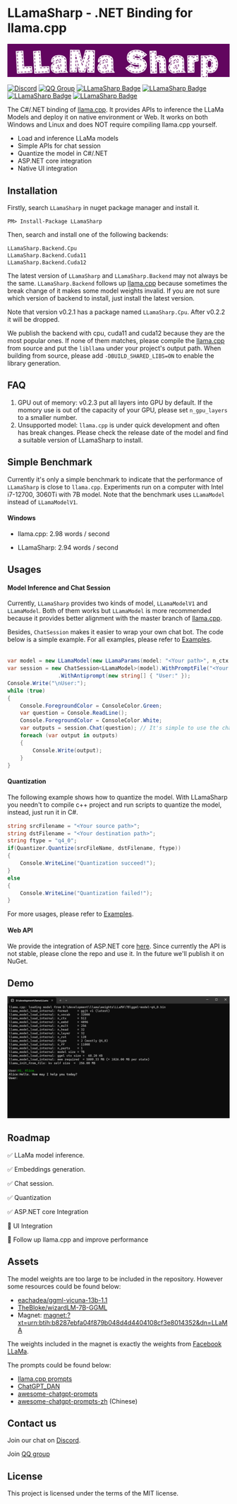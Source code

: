 ﻿# LLamaSharp - .NET Binding for llama.cpp

![logo](Assets/LLamaSharpLogo.png)

[![Discord](https://img.shields.io/discord/1106946823282761851?label=Discord)](https://discord.gg/M2fS4PNj)
[![QQ Group](https://img.shields.io/static/v1?label=QQ&message=加入QQ群&color=brightgreen)](http://qm.qq.com/cgi-bin/qm/qr?_wv=1027&k=sN9VVMwbWjs5L0ATpizKKxOcZdEPMrp8&authKey=RLDw41bLTrEyEgZZi%2FzT4pYk%2BwmEFgFcrhs8ZbkiVY7a4JFckzJefaYNW6Lk4yPX&noverify=0&group_code=985366726)
[![LLamaSharp Badge](https://img.shields.io/nuget/v/LLamaSharp?label=LLamaSharp)](https://www.nuget.org/packages/LLamaSharp)
[![LLamaSharp Badge](https://img.shields.io/nuget/v/LLamaSharp.Backend.Cpu?label=LLamaSharp.Backend.Cpu)](https://www.nuget.org/packages/LLamaSharp.Backend.Cpu)
[![LLamaSharp Badge](https://img.shields.io/nuget/v/LLamaSharp.Backend.Cuda11?label=LLamaSharp.Backend.Cuda11)](https://www.nuget.org/packages/LLamaSharp.Backend.Cuda11)
[![LLamaSharp Badge](https://img.shields.io/nuget/v/LLamaSharp.Backend.Cuda12?label=LLamaSharp.Backend.Cuda12)](https://www.nuget.org/packages/LLamaSharp.Backend.Cuda12)


The C#/.NET binding of [llama.cpp](https://github.com/ggerganov/llama.cpp). It provides APIs to inference the LLaMa Models and deploy it on native environment or Web. It works on 
both Windows and Linux and does NOT require compiling llama.cpp yourself.

- Load and inference LLaMa models
- Simple APIs for chat session
- Quantize the model in C#/.NET
- ASP.NET core integration
- Native UI integration

## Installation

Firstly, search `LLamaSharp` in nuget package manager and install it.

```
PM> Install-Package LLamaSharp
```

Then, search and install one of the following backends:

```
LLamaSharp.Backend.Cpu
LLamaSharp.Backend.Cuda11
LLamaSharp.Backend.Cuda12
```

The latest version of `LLamaSharp` and `LLamaSharp.Backend` may not always be the same. `LLamaSharp.Backend` follows up [llama.cpp](https://github.com/ggerganov/llama.cpp) because sometimes the 
break change of it makes some model weights invalid. If you are not sure which version of backend to install, just install the latest version.

Note that version v0.2.1 has a package named `LLamaSharp.Cpu`. After v0.2.2 it will be dropped.

We publish the backend with cpu, cuda11 and cuda12 because they are the most popular ones. If none of them matches, please compile the [llama.cpp](https://github.com/ggerganov/llama.cpp)
from source and put the `libllama` under your project's output path. When building from source, please add `-DBUILD_SHARED_LIBS=ON` to enable the library generation.

## FAQ

1. GPU out of memory: v0.2.3 put all layers into GPU by default. If the momory use is out of the capacity of your GPU, please set `n_gpu_layers` to a smaller number.
2. Unsupported model: `llama.cpp` is under quick development and often has break changes. Please check the release date of the model and find a suitable version of LLamaSharp to install.

## Simple Benchmark

Currently it's only a simple benchmark to indicate that the performance of `LLamaSharp` is close to `llama.cpp`. Experiments run on a computer 
with Intel i7-12700, 3060Ti with 7B model. Note that the benchmark uses `LLamaModel` instead of `LLamaModelV1`. 

#### Windows

- llama.cpp: 2.98 words / second

- LLamaSharp: 2.94 words / second

## Usages

#### Model Inference and Chat Session

Currently, `LLamaSharp` provides two kinds of model, `LLamaModelV1` and `LLamaModel`. Both of them works but `LLamaModel` is more recommended 
because it provides better alignment with the master branch of [llama.cpp](https://github.com/ggerganov/llama.cpp).

Besides, `ChatSession` makes it easier to wrap your own chat bot. The code below is a simple example. For all examples, please refer to 
[Examples](./LLama.Examples).

```cs

var model = new LLamaModel(new LLamaParams(model: "<Your path>", n_ctx: 512, repeat_penalty: 1.0f));
var session = new ChatSession<LLamaModel>(model).WithPromptFile("<Your prompt file path>")
                .WithAntiprompt(new string[] { "User:" });
Console.Write("\nUser:");
while (true)
{
    Console.ForegroundColor = ConsoleColor.Green;
    var question = Console.ReadLine();
    Console.ForegroundColor = ConsoleColor.White;
    var outputs = session.Chat(question); // It's simple to use the chat API.
    foreach (var output in outputs)
    {
        Console.Write(output);
    }
}
```

#### Quantization

The following example shows how to quantize the model. With LLamaSharp you needn't to compile c++ project and run scripts to quantize the model, instead, just run it in C#.

```cs
string srcFilename = "<Your source path>";
string dstFilename = "<Your destination path>";
string ftype = "q4_0";
if(Quantizer.Quantize(srcFileName, dstFilename, ftype))
{
    Console.WriteLine("Quantization succeed!");
}
else
{
    Console.WriteLine("Quantization failed!");
}
```

For more usages, please refer to [Examples](./LLama.Examples).

#### Web API

We provide the integration of ASP.NET core [here](./LLama.WebAPI). Since currently the API is not stable, please clone the repo and use it. In the future we'll publish it on NuGet.

## Demo

![demo-console](Assets/console_demo.gif)

## Roadmap

✅ LLaMa model inference.

✅ Embeddings generation.

✅ Chat session.

✅ Quantization

✅ ASP.NET core Integration

🔳 UI Integration

🔳 Follow up llama.cpp and improve performance

## Assets

The model weights are too large to be included in the repository. However some resources could be found below:

- [eachadea/ggml-vicuna-13b-1.1](https://huggingface.co/eachadea/ggml-vicuna-13b-1.1/tree/main)
- [TheBloke/wizardLM-7B-GGML](https://huggingface.co/TheBloke/wizardLM-7B-GGML)
- Magnet: [magnet:?xt=urn:btih:b8287ebfa04f879b048d4d4404108cf3e8014352&dn=LLaMA](magnet:?xt=urn:btih:b8287ebfa04f879b048d4d4404108cf3e8014352&dn=LLaMA)

The weights included in the magnet is exactly the weights from [Facebook LLaMa](https://github.com/facebookresearch/llama).

The prompts could be found below:

- [llama.cpp prompts](https://github.com/ggerganov/llama.cpp/tree/master/prompts) 
- [ChatGPT_DAN](https://github.com/0xk1h0/ChatGPT_DAN)
- [awesome-chatgpt-prompts](https://github.com/f/awesome-chatgpt-prompts)
- [awesome-chatgpt-prompts-zh](https://github.com/PlexPt/awesome-chatgpt-prompts-zh) (Chinese)

## Contact us

Join our chat on [Discord](https://discord.gg/quBc2jrz).

Join [QQ group](http://qm.qq.com/cgi-bin/qm/qr?_wv=1027&k=sN9VVMwbWjs5L0ATpizKKxOcZdEPMrp8&authKey=RLDw41bLTrEyEgZZi%2FzT4pYk%2BwmEFgFcrhs8ZbkiVY7a4JFckzJefaYNW6Lk4yPX&noverify=0&group_code=985366726)

## License

This project is licensed under the terms of the MIT license.
